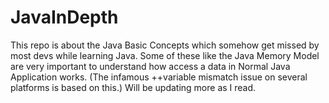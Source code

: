 # JavaInDepth

This repo is about the Java Basic Concepts which somehow get missed by most devs while learning Java. Some of these like the Java Memory Model 
are very important to understand how access a data in Normal Java Application works.
(The infamous ++variable mismatch issue on several platforms is based on this.)
Will be updating more as I read.
